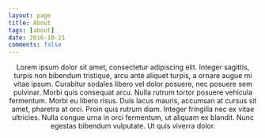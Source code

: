 ```yaml
---
layout: page
title: About
tags: [about]
date: 2016-10-21
comments: false
---
```


<center>Lorem ipsum dolor sit amet, consectetur adipiscing elit. Integer sagittis, turpis non bibendum tristique, arcu ante aliquet turpis, a ornare augue mi vitae ipsum. Curabitur sodales libero vel dolor posuere, nec posuere sem pulvinar. Morbi quis consequat arcu. Nulla rutrum tortor posuere vehicula fermentum. Morbi eu libero risus. Duis lacus mauris, accumsan at cursus sit amet, pharetra at orci. Proin quis rutrum diam. Integer fringilla nec ex vitae ultricies. Nulla congue urna in orci fermentum, ut aliquam ex blandit. Nunc egestas bibendum vulputate. Ut quis viverra dolor.</center>
